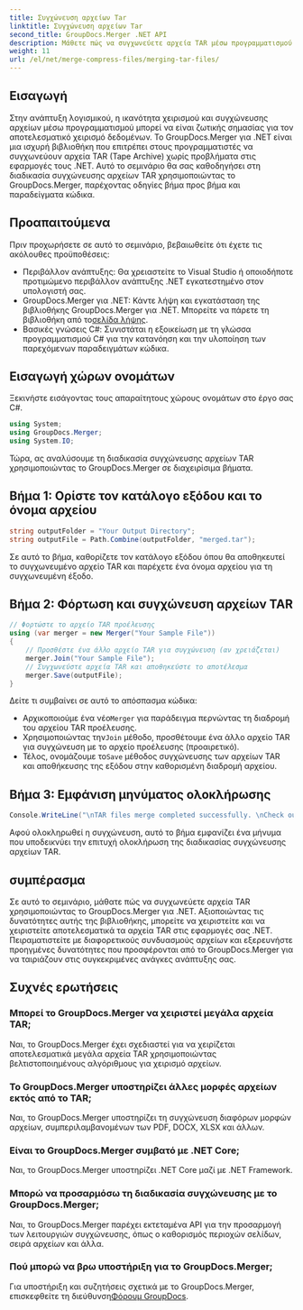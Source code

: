 ```yaml
---
title: Συγχώνευση αρχείων Tar
linktitle: Συγχώνευση αρχείων Tar
second_title: GroupDocs.Merger .NET API
description: Μάθετε πώς να συγχωνεύετε αρχεία TAR μέσω προγραμματισμού χρησιμοποιώντας το GroupDocs.Merger για .NET. Ακολουθήστε τον βήμα προς βήμα οδηγό μας για να χειριστείτε αποτελεσματικά τα αρχεία TAR.
weight: 11
url: /el/net/merge-compress-files/merging-tar-files/
---
```

## Εισαγωγή
Στην ανάπτυξη λογισμικού, η ικανότητα χειρισμού και συγχώνευσης αρχείων μέσω προγραμματισμού μπορεί να είναι ζωτικής σημασίας για τον αποτελεσματικό χειρισμό δεδομένων. Το GroupDocs.Merger για .NET είναι μια ισχυρή βιβλιοθήκη που επιτρέπει στους προγραμματιστές να συγχωνεύουν αρχεία TAR (Tape Archive) χωρίς προβλήματα στις εφαρμογές τους .NET. Αυτό το σεμινάριο θα σας καθοδηγήσει στη διαδικασία συγχώνευσης αρχείων TAR χρησιμοποιώντας το GroupDocs.Merger, παρέχοντας οδηγίες βήμα προς βήμα και παραδείγματα κώδικα.
## Προαπαιτούμενα
Πριν προχωρήσετε σε αυτό το σεμινάριο, βεβαιωθείτε ότι έχετε τις ακόλουθες προϋποθέσεις:
- Περιβάλλον ανάπτυξης: Θα χρειαστείτε το Visual Studio ή οποιοδήποτε προτιμώμενο περιβάλλον ανάπτυξης .NET εγκατεστημένο στον υπολογιστή σας.
-  GroupDocs.Merger για .NET: Κάντε λήψη και εγκατάσταση της βιβλιοθήκης GroupDocs.Merger για .NET. Μπορείτε να πάρετε τη βιβλιοθήκη από το[σελίδα λήψης](https://releases.groupdocs.com/merger/net/).
- Βασικές γνώσεις C#: Συνιστάται η εξοικείωση με τη γλώσσα προγραμματισμού C# για την κατανόηση και την υλοποίηση των παρεχόμενων παραδειγμάτων κώδικα.

## Εισαγωγή χώρων ονομάτων
Ξεκινήστε εισάγοντας τους απαραίτητους χώρους ονομάτων στο έργο σας C#.

```csharp
using System; 
using GroupDocs.Merger;
using System.IO;
```

Τώρα, ας αναλύσουμε τη διαδικασία συγχώνευσης αρχείων TAR χρησιμοποιώντας το GroupDocs.Merger σε διαχειρίσιμα βήματα.
## Βήμα 1: Ορίστε τον κατάλογο εξόδου και το όνομα αρχείου
```csharp
string outputFolder = "Your Output Directory";
string outputFile = Path.Combine(outputFolder, "merged.tar");
```
Σε αυτό το βήμα, καθορίζετε τον κατάλογο εξόδου όπου θα αποθηκευτεί το συγχωνευμένο αρχείο TAR και παρέχετε ένα όνομα αρχείου για τη συγχωνευμένη έξοδο.
## Βήμα 2: Φόρτωση και συγχώνευση αρχείων TAR
```csharp
// Φορτώστε το αρχείο TAR προέλευσης
using (var merger = new Merger("Your Sample File"))
{
    // Προσθέστε ένα άλλο αρχείο TAR για συγχώνευση (αν χρειάζεται)
    merger.Join("Your Sample File");
    // Συγχωνεύστε αρχεία TAR και αποθηκεύστε το αποτέλεσμα
    merger.Save(outputFile);
}
```
Δείτε τι συμβαίνει σε αυτό το απόσπασμα κώδικα:
-  Αρχικοποιούμε ένα νέο`Merger` για παράδειγμα περνώντας τη διαδρομή του αρχείου TAR προέλευσης.
-  Χρησιμοποιώντας την`Join` μέθοδο, προσθέτουμε ένα άλλο αρχείο TAR για συγχώνευση με το αρχείο προέλευσης (προαιρετικό).
-  Τέλος, ονομάζουμε το`Save` μέθοδος συγχώνευσης των αρχείων TAR και αποθήκευσης της εξόδου στην καθορισμένη διαδρομή αρχείου.
## Βήμα 3: Εμφάνιση μηνύματος ολοκλήρωσης
```csharp
Console.WriteLine("\nTAR files merge completed successfully. \nCheck output in {0}", outputFolder);
```
Αφού ολοκληρωθεί η συγχώνευση, αυτό το βήμα εμφανίζει ένα μήνυμα που υποδεικνύει την επιτυχή ολοκλήρωση της διαδικασίας συγχώνευσης αρχείων TAR.

## συμπέρασμα
Σε αυτό το σεμινάριο, μάθατε πώς να συγχωνεύετε αρχεία TAR χρησιμοποιώντας το GroupDocs.Merger για .NET. Αξιοποιώντας τις δυνατότητες αυτής της βιβλιοθήκης, μπορείτε να χειριστείτε και να χειριστείτε αποτελεσματικά τα αρχεία TAR στις εφαρμογές σας .NET. Πειραματιστείτε με διαφορετικούς συνδυασμούς αρχείων και εξερευνήστε προηγμένες δυνατότητες που προσφέρονται από το GroupDocs.Merger για να ταιριάζουν στις συγκεκριμένες ανάγκες ανάπτυξης σας.

## Συχνές ερωτήσεις
### Μπορεί το GroupDocs.Merger να χειριστεί μεγάλα αρχεία TAR;
Ναι, το GroupDocs.Merger έχει σχεδιαστεί για να χειρίζεται αποτελεσματικά μεγάλα αρχεία TAR χρησιμοποιώντας βελτιστοποιημένους αλγόριθμους για χειρισμό αρχείων.
### Το GroupDocs.Merger υποστηρίζει άλλες μορφές αρχείων εκτός από το TAR;
Ναι, το GroupDocs.Merger υποστηρίζει τη συγχώνευση διαφόρων μορφών αρχείων, συμπεριλαμβανομένων των PDF, DOCX, XLSX και άλλων.
### Είναι το GroupDocs.Merger συμβατό με .NET Core;
Ναι, το GroupDocs.Merger υποστηρίζει .NET Core μαζί με .NET Framework.
### Μπορώ να προσαρμόσω τη διαδικασία συγχώνευσης με το GroupDocs.Merger;
Ναι, το GroupDocs.Merger παρέχει εκτεταμένα API για την προσαρμογή των λειτουργιών συγχώνευσης, όπως ο καθορισμός περιοχών σελίδων, σειρά αρχείων και άλλα.
### Πού μπορώ να βρω υποστήριξη για το GroupDocs.Merger;
 Για υποστήριξη και συζητήσεις σχετικά με το GroupDocs.Merger, επισκεφθείτε τη διεύθυνση[Φόρουμ GroupDocs](https://forum.groupdocs.com/c/merger/32).